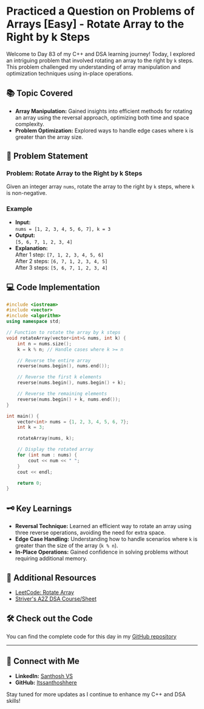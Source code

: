 # Practiced a Question on Problems of Arrays [Easy] - Rotate Array to the Right by k Steps

Welcome to Day 83 of my C++ and DSA learning journey! Today, I explored an intriguing problem that involved rotating an array to the right by `k` steps. This problem challenged my understanding of array manipulation and optimization techniques using in-place operations.

## 📚 Topic Covered
- **Array Manipulation:** Gained insights into efficient methods for rotating an array using the reversal approach, optimizing both time and space complexity.
- **Problem Optimization:** Explored ways to handle edge cases where `k` is greater than the array size.

## 📝 Problem Statement
### Problem: Rotate Array to the Right by k Steps

Given an integer array `nums`, rotate the array to the right by `k` steps, where `k` is non-negative.

### Example
- **Input:**  
  `nums = [1, 2, 3, 4, 5, 6, 7], k = 3`
- **Output:**  
  `[5, 6, 7, 1, 2, 3, 4]`
- **Explanation:**  
  After 1 step: `[7, 1, 2, 3, 4, 5, 6]`  
  After 2 steps: `[6, 7, 1, 2, 3, 4, 5]`  
  After 3 steps: `[5, 6, 7, 1, 2, 3, 4]`

## 💻 Code Implementation

```cpp
#include <iostream>
#include <vector>
#include <algorithm>
using namespace std;

// Function to rotate the array by k steps
void rotateArray(vector<int>& nums, int k) {
    int n = nums.size();
    k = k % n; // Handle cases where k >= n

    // Reverse the entire array
    reverse(nums.begin(), nums.end());

    // Reverse the first k elements
    reverse(nums.begin(), nums.begin() + k);

    // Reverse the remaining elements
    reverse(nums.begin() + k, nums.end());
}

int main() {
    vector<int> nums = {1, 2, 3, 4, 5, 6, 7};
    int k = 3;

    rotateArray(nums, k);

    // Display the rotated array
    for (int num : nums) {
        cout << num << " ";
    }
    cout << endl;

    return 0;
}
```

## 🗝️ Key Learnings
- **Reversal Technique:** Learned an efficient way to rotate an array using three reverse operations, avoiding the need for extra space.
- **Edge Case Handling:** Understanding how to handle scenarios where `k` is greater than the size of the array (`k % n`).
- **In-Place Operations:** Gained confidence in solving problems without requiring additional memory.

## 🔗 Additional Resources
- [LeetCode: Rotate Array](https://leetcode.com/problems/rotate-array/)
- [Striver's A2Z DSA Course/Sheet](https://takeuforward.org/strivers-a2z-dsa-course/strivers-a2z-dsa-course-sheet-2)

## 🛠️ Check out the Code
You can find the complete code for this day in my [GitHub repository](https://github.com/Itssanthoshhere/Data-Structures-and-Algorithms/blob/main/C%2B%2B%20with%20DSA-learning-journey/Day82%20-%20Solve%20Problems%20on%20Arrays%20%5BEasy%5D%20-%20Remove%20duplicates%20from%20Sorted%20array/Remove_the_duplicates_from_Sorted_array.cpp)

---

## 🔗 Connect with Me
- **LinkedIn:** [Santhosh VS](https://www.linkedin.com/in/thesanthoshvs/)
- **GitHub:** [Itssanthoshhere](https://github.com/Itssanthoshhere)

Stay tuned for more updates as I continue to enhance my C++ and DSA skills!
